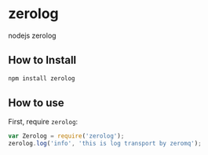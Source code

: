 zerolog
===========

nodejs zerolog

## How to Install

```bash
npm install zerolog
```

## How to use

First, require `zerolog`:

```js
var Zerolog = require('zerolog');
zerolog.log('info', 'this is log transport by zeromq');
```
